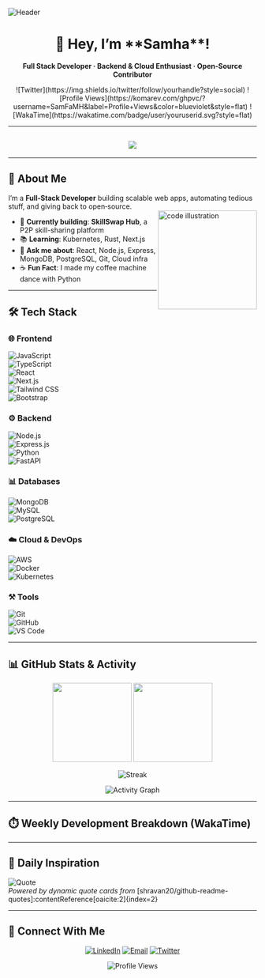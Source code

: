 ![Header](./cute_header.png)

<h1 align="center">👋 Hey, I’m **Samha**!</h1>
<p align="center"><strong>Full Stack Developer · Backend & Cloud Enthusiast · Open‑Source Contributor</strong></p>

<p align="center">
  ![Twitter](https://img.shields.io/twitter/follow/yourhandle?style=social)
  ![Profile Views](https://komarev.com/ghpvc/?username=SamFaMH&label=Profile+Views&color=blueviolet&style=flat)
  ![WakaTime](https://wakatime.com/badge/user/youruserid.svg?style=flat)
</p>

---

<h2 align="center">
  <img src="https://readme-typing-svg.demolab.com?font=Fira+Code&weight=600&size=24&duration=3000&pause=1000&color=00F718&background=000000&center=true&vCenter=true&width=600&lines=Full+Stack+Dev;Cloud+Engineer;React+%7C+Node.js;AI%2FML+Curious;Python+Automation" />
</h2>

---

## 🚀 About Me

I’m a **Full‑Stack Developer** building scalable web apps, automating tedious stuff, and giving back to open‑source.  
<img align="right" width="200" src="https://raw.githubusercontent.com/onimur/.github/master/.resources/git-header.svg" alt="code illustration"/>

- 🎯 **Currently building**: **SkillSwap Hub**, a P2P skill-sharing platform  
- 📚 **Learning**: Kubernetes, Rust, Next.js  
- 🤔 **Ask me about**: React, Node.js, Express, MongoDB, PostgreSQL, Git, Cloud infra  
- ☕ **Fun Fact**: I made my coffee machine dance with Python

---

## 🛠️ Tech Stack

### 🌐 Frontend
![JavaScript](https://img.shields.io/badge/JavaScript-F7DF1E?style=for-the-badge&logo=javascript&logoColor=black)  
![TypeScript](https://img.shields.io/badge/TypeScript-3178C6?style=for-the-badge&logo=typescript&logoColor=white)  
![React](https://img.shields.io/badge/React-20232A?style=for-the-badge&logo=react&logoColor=61DAFB)  
![Next.js](https://img.shields.io/badge/Next.js-000000?style=for-the-badge&logo=nextdotjs&logoColor=white)  
![Tailwind CSS](https://img.shields.io/badge/Tailwind_CSS-38B2AC?style=for-the-badge&logo=tailwind-css&logoColor=white)  
![Bootstrap](https://img.shields.io/badge/Bootstrap-7952B3?style=for-the-badge&logo=bootstrap&logoColor=white)

### ⚙️ Backend
![Node.js](https://img.shields.io/badge/Node.js-339933?style=for-the-badge&logo=nodedotjs&logoColor=white)  
![Express.js](https://img.shields.io/badge/Express.js-000000?style=for-the-badge&logo=express&logoColor=white)  
![Python](https://img.shields.io/badge/Python-3776AB?style=for-the-badge&logo=python&logoColor=white)  
![FastAPI](https://img.shields.io/badge/FastAPI-009688?style=for-the-badge&logo=fastapi&logoColor=white)

### 📊 Databases
![MongoDB](https://img.shields.io/badge/MongoDB-47A248?style=for-the-badge&logo=mongodb&logoColor=white)  
![MySQL](https://img.shields.io/badge/MySQL-003B57?style=for-the-badge&logo=mysql&logoColor=white)  
![PostgreSQL](https://img.shields.io/badge/PostgreSQL-4169E1?style=for-the-badge&logo=postgresql&logoColor=white)

### ☁️ Cloud & DevOps
![AWS](https://img.shields.io/badge/AWS-FF9900?style=for-the-badge&logo=amazonaws&logoColor=white)  
![Docker](https://img.shields.io/badge/Docker-2496ED?style=for-the-badge&logo=docker&logoColor=white)  
![Kubernetes](https://img.shields.io/badge/Kubernetes-326CE5?style=for-the-badge&logo=kubernetes&logoColor=white)

### ⚒️ Tools
![Git](https://img.shields.io/badge/Git-F05032?style=for-the-badge&logo=git&logoColor=white)  
![GitHub](https://img.shields.io/badge/GitHub-181717?style=for-the-badge&logo=github&logoColor=white)  
![VS Code](https://img.shields.io/badge/VS%20Code-007ACC?style=for-the-badge&logo=visual-studio-code&logoColor=white)

---

## 📊 GitHub Stats & Activity

<p align="center">
  <img height="160" src="https://github-readme-stats.vercel.app/api?username=SamFaMH&show_icons=true&theme=vision-friendly-dark&include_all_commits=true&count_private=true&hide_border=true" />
  <img height="160" src="https://github-readme-stats.vercel.app/api/top-langs/?username=SamFaMH&layout=compact&langs_count=6&theme=vision-friendly-dark&hide_border=true" />
</p>

<p align="center">
  <img src="https://github-readme-streak-stats.herokuapp.com/?user=SamFaMH&theme=vision-friendly-dark&hide_border=true" alt="Streak" />
</p>

<p align="center">
  <img src="https://github-readme-activity-graph.vercel.app/graph?username=SamFaMH&theme=react-dark&area=true&hide_border=true" alt="Activity Graph" />
</p>

---

## ⏱️ Weekly Development Breakdown (WakaTime)

<!--START_SECTION:waka-->
<!--END_SECTION:waka-->

---

## 🌟 Daily Inspiration

![Quote](https://github-readme-quotes-bay.vercel.app/quote?theme=merko&animation=grow_out_in)  
*Powered by dynamic quote cards from* [shravan20/github-readme-quotes]:contentReference[oaicite:2]{index=2}

---

## 🔗 Connect With Me

<p align="center">
  <a href="https://linkedin.com/in/your‑linkedin"><img src="https://img.shields.io/badge/LinkedIn-0077B5?style=flat-square&logo=linkedin&logoColor=white" alt="LinkedIn"></a>
  <a href="mailto:youremail@example.com"><img src="https://img.shields.io/badge/Gmail-D14836?style=flat-square&logo=gmail&logoColor=white" alt="Email"></a>
  <a href="https://twitter.com/yourhandle"><img src="https://img.shields.io/badge/Twitter-1DA1F2?style=flat-square&logo=twitter&logoColor=white" alt="Twitter"></a>
</p>

<p align="center">
  <img src="https://komarev.com/ghpvc/?username=SamFaMH&label=Profile+Views&color=blueviolet&style=flat-square" alt="Profile Views" />
</p>
